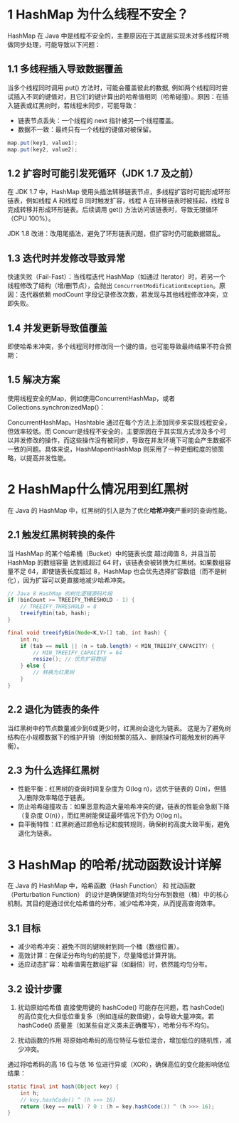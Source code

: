 # 1 HashMap 为什么线程不安全？

HashMap 在 Java 中是线程不安全的，主要原因在于其底层实现未对多线程环境做同步处理，可能导致以下问题：

## 1.1 多线程插入导致数据覆盖

当多个线程同时调用 put() 方法时，可能会覆盖彼此的数据, 例如两个线程同时尝试插入不同的键值对，且它们的键计算出的哈希值相同（哈希碰撞）。原因：在插入链表或红黑树时，若线程未同步，可能导致：

- 链表节点丢失：一个线程的 next 指针被另一个线程覆盖。
- 数据不一致：最终只有一个线程的键值对被保留。

```java
map.put(key1, value1);
map.put(key2, value2);
```

## 1.2 扩容时可能引发死循环（JDK 1.7 及之前）

在 JDK 1.7 中，HashMap 使用头插法转移链表节点，多线程扩容时可能形成环形链表，例如线程 A 和线程 B 同时触发扩容，线程 A 在转移链表时被挂起，线程 B 完成转移并形成环形链表。后续调用 get() 方法访问该链表时，导致无限循环（CPU 100%）。

JDK 1.8 改进：改用尾插法，避免了环形链表问题，但扩容时仍可能数据错乱。

## 1.3 迭代时并发修改导致异常

快速失败（Fail-Fast）：当线程迭代 HashMap（如通过 Iterator）时，若另一个线程修改了结构（增/删节点），会抛出 `ConcurrentModificationException`。原因：迭代器依赖 modCount 字段记录修改次数，若发现与其他线程修改冲突，立即失败。

## 1.4 并发更新导致值覆盖

即使哈希未冲突，多个线程同时修改同一个键的值，也可能导致最终结果不符合预期：

## 1.5 解决方案

使用线程安全的Map，例如使用ConcurrentHashMap，或者Collections.synchronizedMap()：

ConcurrentHashMap。Hashtable 通过在每个方法上添加同步来实现线程安全，但效率较低。而 Concurr是线程不安全的，主要原因在于其实现方式涉及多个可以并发修改的操作，而这些操作没有被同步，导致在并发环境下可能会产生数据不一致的问题。具体来说，HashMapentHashMap 则采用了一种更细粒度的锁策略，以提高并发性能。

# 2 HashMap什么情况用到红黑树

在 Java 的 HashMap 中，红黑树的引入是为了优化**哈希冲突**严重时的查询性能。

## 2.1 触发红黑树转换的条件

当 HashMap 的某个哈希桶（Bucket）中的链表长度 超过阈值 8，并且当前 HashMap 的数组容量 达到或超过 64 时，该链表会被转换为红黑树。如果数组容量不足 64，即使链表长度超过 8，HashMap 也会优先选择扩容数组（而不是树化），因为扩容可以更直接地减少哈希冲突。

```java
// Java 8 HashMap 的树化逻辑源码片段
if (binCount >= TREEIFY_THRESHOLD - 1) { 
    // TREEIFY_THRESHOLD = 8
    treeifyBin(tab, hash);
}

final void treeifyBin(Node<K,V>[] tab, int hash) {
    int n;
    if (tab == null || (n = tab.length) < MIN_TREEIFY_CAPACITY) { 
        // MIN_TREEIFY_CAPACITY = 64
        resize(); // 优先扩容数组
    } else {
        // 转换为红黑树
    }
}
```

## 2.2 退化为链表的条件

当红黑树中的节点数量减少到6或更少时，红黑树会退化为链表。
这是为了避免树结构在小规模数据下的维护开销（例如频繁的插入、删除操作可能触发树的再平衡）。

## 2.3 为什么选择红黑树

- 性能平衡：红黑树的查询时间复杂度为 O(log n)，远优于链表的 O(n)，但插入/删除效率略低于链表。
- 防止哈希碰撞攻击：如果恶意构造大量哈希冲突的键，链表的性能会急剧下降（复杂度 O(n)），而红黑树能保证最坏情况下仍为 O(log n)。
- 自平衡特性：红黑树通过颜色标记和旋转规则，确保树的高度大致平衡，避免退化为链表。

# 3 HashMap 的哈希/扰动函数设计详解

在 Java 的 HashMap 中，哈希函数（Hash Function） 和 扰动函数（Perturbation Function） 的设计是确保键值对均匀分布到数组（桶）中的核心机制。其目的是通过优化哈希值的分布，减少哈希冲突，从而提高查询效率。

## 3.1 目标

- 减少哈希冲突：避免不同的键映射到同一个桶（数组位置）。
- 高效计算：在保证分布均匀的前提下，尽量降低计算开销。
- 适应动态扩容：哈希值需在数组扩容（如翻倍）时，依然能均匀分布。

## 3.2 设计步骤

1. 扰动原始哈希值
直接使用键的 hashCode() 可能存在问题，若 hashCode() 的高位变化大但低位重复多（例如连续的数值键），会导致大量冲突。若 hashCode() 质量差（如某些自定义类未正确覆写），哈希分布不均匀。

2. 扰动函数的作用
将原始哈希码的高位特征与低位混合，增加低位的随机性，减少冲突。

通过将哈希码的高 16 位与低 16 位进行异或（XOR），确保高位的变化能影响低位结果：

```java
static final int hash(Object key) {
    int h;
    // key.hashCode() ^ (h >>> 16)
    return (key == null) ? 0 : (h = key.hashCode()) ^ (h >>> 16);
}
```
